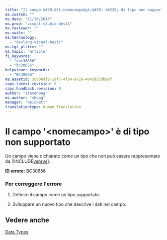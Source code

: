 ```yaml
---
title: "Il campo &#39;&lt;nomecampo&gt;&#39; &#232; di tipo non supportato | Microsoft Docs"
ms.custom: ""
ms.date: "11/16/2016"
ms.prod: "visual-studio-dev14"
ms.reviewer: ""
ms.suite: ""
ms.technology: 
  - "devlang-visual-basic"
ms.tgt_pltfrm: ""
ms.topic: "article"
f1_keywords: 
  - "vbc30656"
  - "bc30656"
helpviewer_keywords: 
  - "BC30656"
ms.assetid: 3c806df2-19f7-4f54-a72a-4043d2cdba9f
caps.latest.revision: 8
caps.handback.revision: 8
author: "stevehoag"
ms.author: "shoag"
manager: "wpickett"
translationtype: Human Translation
---
```

# Il campo &#39;&lt;nomecampo&gt;&#39; &#232; di tipo non supportato
Un campo viene dichiarato come un tipo che non può essere rappresentato da [!INCLUDE[vsprvs](../../csharp/includes/vsprvs_md.md)].  
  
 **ID errore:** BC30656  
  
### Per correggere l'errore  
  
1.  Definire il campo come un tipo supportato.  
  
2.  Sviluppare un nuovo tipo che descrive i dati nel campo.  
  
## Vedere anche  
 [Data Types](../../visual-basic/language-reference/data-types/data-type-summary.md)